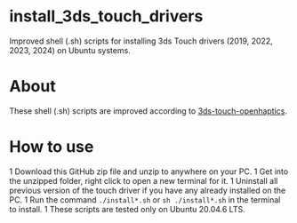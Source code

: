 # install_3ds_touch_drivers
Improved shell (.sh) scripts for installing 3ds Touch drivers (2019, 2022, 2023, 2024) on Ubuntu systems.

# About
These shell (.sh) scripts are improved according to [3ds-touch-openhaptics](https://github.com/jhu-cisst-external/3ds-touch-openhaptics).

# How to use
1 Download this GitHub zip file and unzip to anywhere on your PC.
1 Get into the unzipped folder, right click to open a new terminal for it.
1 Uninstall all previous version of the touch driver if you have any already installed on the PC.
1 Run the command `./install*.sh` or `sh ./install*.sh` in the terminal to install.
1 These scripts are tested only on Ubuntu 20.04.6 LTS.
